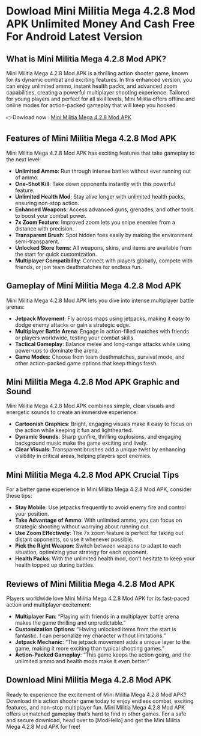 # Dowload Mini Militia Mega 4.2.8 Mod APK Unlimited Money And Cash Free For Android Latest Version

## What is Mini Militia Mega 4.2.8 Mod APK?

Mini Militia Mega 4.2.8 Mod APK is a thrilling action shooter game, known for its dynamic combat and exciting features. In this enhanced version, you can enjoy unlimited ammo, instant health packs, and advanced zoom capabilities, creating a powerful multiplayer shooting experience. Tailored for young players and perfect for all skill levels, Mini Militia offers offline and online modes for action-packed gameplay that will keep you hooked.


👉Dowload now : [Mini Militia Mega 4.2.8 Mod APK](https://modhello.com/mini-militia/)

## Features of Mini Militia Mega 4.2.8 Mod APK

Mini Militia Mega 4.2.8 Mod APK has exciting features that take gameplay to the next level:

- **Unlimited Ammo**: Run through intense battles without ever running out of ammo.
- **One-Shot Kill**: Take down opponents instantly with this powerful feature.
- **Unlimited Health Mod**: Stay alive longer with unlimited health packs, ensuring non-stop action.
- **Enhanced Weapons**: Access advanced guns, grenades, and other tools to boost your combat power.
- **7x Zoom Feature**: Improved zoom lets you snipe enemies from a distance with precision.
- **Transparent Brush**: Spot hidden foes easily by making the environment semi-transparent.
- **Unlocked Store Items**: All weapons, skins, and items are available from the start for quick customization.
- **Multiplayer Compatibility**: Connect with players globally, compete with friends, or join team deathmatches for endless fun.

## Gameplay of Mini Militia Mega 4.2.8 Mod APK

Mini Militia Mega 4.2.8 Mod APK lets you dive into intense multiplayer battle arenas:

- **Jetpack Movement**: Fly across maps using jetpacks, making it easy to dodge enemy attacks or gain a strategic edge.
- **Multiplayer Battle Arena**: Engage in action-filled matches with friends or players worldwide, testing your combat skills.
- **Tactical Gameplay**: Balance melee and long-range attacks while using power-ups to dominate the arena.
- **Game Modes**: Choose from team deathmatches, survival mode, and other action-packed game options that keep things fresh.

## Mini Militia Mega 4.2.8 Mod APK Graphic and Sound

Mini Militia Mega 4.2.8 Mod APK combines simple, clear visuals and energetic sounds to create an immersive experience:

- **Cartoonish Graphics**: Bright, engaging visuals make it easy to focus on the action while keeping it fun and lighthearted.
- **Dynamic Sounds**: Sharp gunfire, thrilling explosions, and engaging background music make the game exciting and lively.
- **Clear Visuals**: Transparent brushes add a unique twist by enhancing visibility in critical areas, helping players spot enemies.

## Mini Militia Mega 4.2.8 Mod APK Crucial Tips

For a better game experience in Mini Militia Mega 4.2.8 Mod APK, consider these tips:

- **Stay Mobile**: Use jetpacks frequently to avoid enemy fire and control your position.
- **Take Advantage of Ammo**: With unlimited ammo, you can focus on strategic shooting without worrying about running out.
- **Use Zoom Effectively**: The 7x zoom feature is perfect for taking out distant opponents, so use it whenever possible.
- **Pick the Right Weapon**: Switch between weapons to adapt to each situation, optimizing your strategy for each opponent.
- **Health Packs**: With the unlimited health mod, don’t hesitate to keep your health topped up during battles.

## Reviews of Mini Militia Mega 4.2.8 Mod APK

Players worldwide love Mini Militia Mega 4.2.8 Mod APK for its fast-paced action and multiplayer excitement:

- **Multiplayer Fun**: “Playing with friends in a multiplayer battle arena makes the game thrilling and unpredictable.”
- **Customization Options**: “Having unlocked items from the start is fantastic. I can personalize my character without limitations.”
- **Jetpack Mechanic**: “The jetpack movement adds a unique layer to the game, making it more exciting than typical shooting games.”
- **Action-Packed Gameplay**: “This game keeps the action going, and the unlimited ammo and health mods make it even better.”

## Download Mini Militia Mega 4.2.8 Mod APK

Ready to experience the excitement of Mini Militia Mega 4.2.8 Mod APK? Download this action shooter game today to enjoy endless combat, exciting features, and non-stop multiplayer fun. Mini Militia Mega 4.2.8 Mod APK offers unmatched gameplay that’s hard to find in other games. For a safe and secure download, head over to [ModHello] and get the Mini Militia Mega 4.2.8 Mod APK for free!
